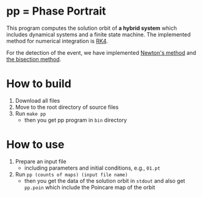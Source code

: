 # pp = Phase Portrait

This program computes the solution orbit of **a hybrid system**
which includes dynamical systems and a finite state machine.
The implemented method for numerical integration is [RK4](https://en.wikipedia.org/wiki/Runge%E2%80%93Kutta_methods).

For the detection of the event, we have implemented [Newton's method](https://en.wikipedia.org/wiki/Newton%27s_method)
and [the bisection method](https://en.wikipedia.org/wiki/Bisection_method).

# How to build

1. Download all files
2. Move to the root directory of source files
3. Run `make pp`
   - then you get pp program in `bin` directory

# How to use

1. Prepare an input file
   - including parameters and initial conditions, e.g., `01.pt`
2. Run `pp (counts of maps) (input file name)`
   - then you get the data of the solution orbit in `stdout` and 
     also get `pp.poin` which include the Poincare map of the orbit

